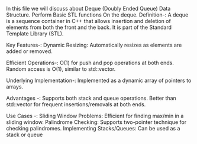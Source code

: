 In this file we will discuss about Deque (Doubly Ended Queue) Data Structure. 
Perform Basic STL functions On the deque. 
Definition-: A deque is a sequence container in C++ that allows insertion and deletion of elements from both the front and the back. It is part of the Standard Template Library (STL).

Key Features-: Dynamic Resizing:
Automatically resizes as elements are added or removed.

Efficient Operations-: O(1) for push and pop operations at both ends.
Random access is O(1), similar to std::vector.

Underlying Implementation-: Implemented as a dynamic array of pointers to arrays.

Advantages -:
Supports both stack and queue operations.
Better than std::vector for frequent insertions/removals at both ends.

Use Cases -:
Sliding Window Problems: Efficient for finding max/min in a sliding window.
Palindrome Checking: Supports two-pointer technique for checking palindromes.
Implementing Stacks/Queues: Can be used as a stack or queue

